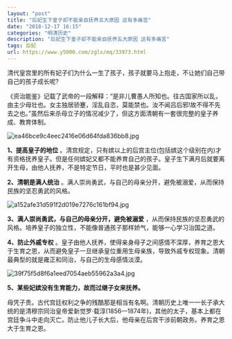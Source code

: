 ```yaml
---
layout: "post"
title: "后妃生下皇子却不能亲自抚养五大原因 这有多痛苦"
date: "2018-12-17 16:15"
categories: "明清历史"
description: "后妃生下皇子却不能亲自抚养五大原因 这有多痛苦"
tags: 后妃
url: https://www.y5000.com/zgls/mq/33973.html
---
```






清代皇宫里的所有妃子们为什么一生了孩子，孩子就要马上抱走，不让她们自己带自己的孩子成长呢?

《资治能鉴》记载了武帝的一段解释：“是非儿曹愚人所知也。往古国家所以乱，由主少母壮也。女主独居骄蹇，淫乱自恣，莫能禁也。汝不闻吕后邪!故不得不先去之也。”虽然后来杀母立子的情况减少了，但这方面清朝有一套很完整的皇子养成、教育体制。

![ea46bce9c4eec2416e06d64fda836bb8.jpg](https://img.y5000.com/uploads/allimg/180930/ea46bce9c4eec2416e06d64fda836bb8.jpg)

 **1、提高皇子的地位**
。清宫规定，只有嫔以上的后宫主位(包括嫔这个级别在内)才有资格抚养皇子。但是任何嫔妃又都不能养育自己的孩子。皇子生下满月后就要离开生母，由他人抚养，不是特定节日，平时也是甚少见面。

 **2、清朝是满人统治** 。满人崇尚勇武，与自己的母亲分开，避免被溺爱，从而保持民族的坚忍勇武的风格。

![a152afe31d591f2d019e7276c161bf94.jpg](https://img.y5000.com/uploads/allimg/180930/a152afe31d591f2d019e7276c161bf94.jpg)

 **3、满人崇尚勇武，与自己的母亲分开，避免被溺爱** ，从而保持民族的坚忍勇武的风格。培养皇子的独立性，不能像普通孩子那样娇气，能够一心学习治国之道。

 **4、防止外戚专权**
。皇子由他人抚养，使得亲身母子之间感情不深厚，养育之恩大于生育之恩，从而避免皇子一旦继承皇位重用生母亲族，导致外戚专权现象。清朝最典型的就是雍正和同治，与自己的生母感情淡漠。

![39f75f5d8f6a1eed7054aeb55962a3a4.jpg](https://img.y5000.com/uploads/allimg/180930/39f75f5d8f6a1eed7054aeb55962a3a4.jpg)

 **5、某些妃嫔没有生育能力，故而过继子女来抚养。**

母凭子贵。古代宫廷权利之争的残酷那是相当有名啊。清朝历史上唯一一长子承大统的是清穆宗同治皇帝爱新觉罗·载淳(1856—1874年)，其他的太子，基本上都在宫廷争斗中走向灭亡。防止他儿子长大后，他母亲在后宫干涉前朝政务。养育之恩大于生育之恩。

  
